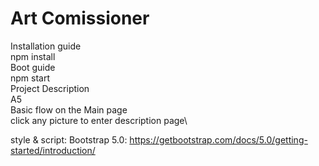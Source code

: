 Art Comissioner
====
Installation guide\
	npm install\
Boot guide\
	npm start\
Project Description\
A5\
	Basic flow on the Main page\
	click any picture to enter description page\

style & script:
Bootstrap 5.0: https://getbootstrap.com/docs/5.0/getting-started/introduction/ 